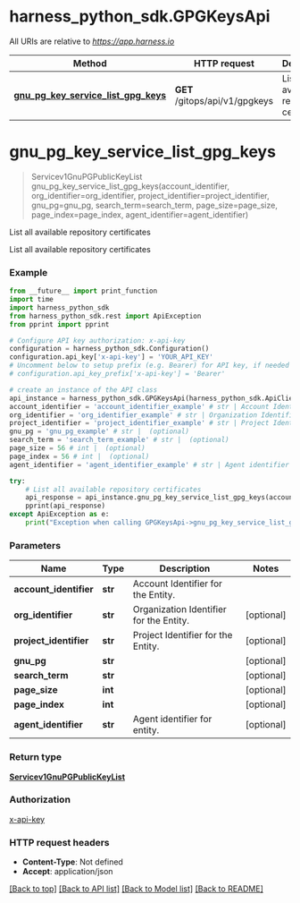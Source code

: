 # harness_python_sdk.GPGKeysApi

All URIs are relative to *https://app.harness.io*

Method | HTTP request | Description
------------- | ------------- | -------------
[**gnu_pg_key_service_list_gpg_keys**](GPGKeysApi.md#gnu_pg_key_service_list_gpg_keys) | **GET** /gitops/api/v1/gpgkeys | List all available repository certificates

# **gnu_pg_key_service_list_gpg_keys**
> Servicev1GnuPGPublicKeyList gnu_pg_key_service_list_gpg_keys(account_identifier, org_identifier=org_identifier, project_identifier=project_identifier, gnu_pg=gnu_pg, search_term=search_term, page_size=page_size, page_index=page_index, agent_identifier=agent_identifier)

List all available repository certificates

List all available repository certificates

### Example
```python
from __future__ import print_function
import time
import harness_python_sdk
from harness_python_sdk.rest import ApiException
from pprint import pprint

# Configure API key authorization: x-api-key
configuration = harness_python_sdk.Configuration()
configuration.api_key['x-api-key'] = 'YOUR_API_KEY'
# Uncomment below to setup prefix (e.g. Bearer) for API key, if needed
# configuration.api_key_prefix['x-api-key'] = 'Bearer'

# create an instance of the API class
api_instance = harness_python_sdk.GPGKeysApi(harness_python_sdk.ApiClient(configuration))
account_identifier = 'account_identifier_example' # str | Account Identifier for the Entity.
org_identifier = 'org_identifier_example' # str | Organization Identifier for the Entity. (optional)
project_identifier = 'project_identifier_example' # str | Project Identifier for the Entity. (optional)
gnu_pg = 'gnu_pg_example' # str |  (optional)
search_term = 'search_term_example' # str |  (optional)
page_size = 56 # int |  (optional)
page_index = 56 # int |  (optional)
agent_identifier = 'agent_identifier_example' # str | Agent identifier for entity. (optional)

try:
    # List all available repository certificates
    api_response = api_instance.gnu_pg_key_service_list_gpg_keys(account_identifier, org_identifier=org_identifier, project_identifier=project_identifier, gnu_pg=gnu_pg, search_term=search_term, page_size=page_size, page_index=page_index, agent_identifier=agent_identifier)
    pprint(api_response)
except ApiException as e:
    print("Exception when calling GPGKeysApi->gnu_pg_key_service_list_gpg_keys: %s\n" % e)
```

### Parameters

Name | Type | Description  | Notes
------------- | ------------- | ------------- | -------------
 **account_identifier** | **str**| Account Identifier for the Entity. | 
 **org_identifier** | **str**| Organization Identifier for the Entity. | [optional] 
 **project_identifier** | **str**| Project Identifier for the Entity. | [optional] 
 **gnu_pg** | **str**|  | [optional] 
 **search_term** | **str**|  | [optional] 
 **page_size** | **int**|  | [optional] 
 **page_index** | **int**|  | [optional] 
 **agent_identifier** | **str**| Agent identifier for entity. | [optional] 

### Return type

[**Servicev1GnuPGPublicKeyList**](Servicev1GnuPGPublicKeyList.md)

### Authorization

[x-api-key](../README.md#x-api-key)

### HTTP request headers

 - **Content-Type**: Not defined
 - **Accept**: application/json

[[Back to top]](#) [[Back to API list]](../README.md#documentation-for-api-endpoints) [[Back to Model list]](../README.md#documentation-for-models) [[Back to README]](../README.md)

